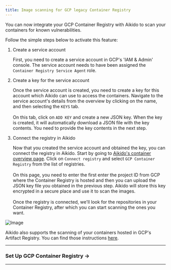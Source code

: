 ```yaml
---
title: Image scanning for GCP legacy Container Registry
---
```



You can now integrate your GCP Container Registry with Aikido to scan your containers for known vulnerabilities.

Follow the simple steps below to activate this feature:

1. Create a service account

   First, you need to create a service account in GCP's 'IAM & Admin' console. The service account needs to have been assigned the `Container Registry Service Agent` role.
2. Create a key for the service account

   Once the service account is created, you need to create a key for this account which Aikido can use to access the containers. Navigate to the service account's details from the overview by clicking on the name, and then selecting the `KEYS` tab. \
   ​\
   On this tab, click on `ADD KEY` and create a new JSON key. When the key is created, it will automatically download a JSON file with the key contents. You need to provide the key contents in the next step.
3. Connect the registry in Aikido

   Now that you created the service account and obtained the key, you can connect the registry in Aikido. Start by going to [Aikido's container overview page](https://app.aikido.dev/containers). Click on `Connect registry` and select `GCP Container Registry` from the list of registries.\
   ​\
   On this page, you need to enter the first enter the project ID from GCP where the Container Registry is hosted and then you can upload the JSON key file you obtained in the previous step. Aikido will store this key encrypted in a secure place and use it to scan the images.\
   ​\
   Once the registry is connected, we'll look for the repositories in your Container Registry, after which you can start scanning the ones you want.

![Image](https://ucarecdn.com/bc8e0f20-1919-411e-ab59-9edcbedadc72/)

Aikido also supports the scanning of your containers hosted in GCP's Artifact Registry. You can find those instructions [here](https://help.aikido.dev/en/articles/8019780-container-scanning-for-gcp-artifact-registry).

---

### Set Up GCP Container Registry →

---